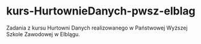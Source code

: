 # kurs-HurtownieDanych-pwsz-elblag
 Zadania z kursu Hurtowni Danych realizowanego w Państwowej Wyższej Szkole Zawodowej w Elblągu.
